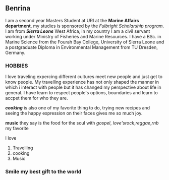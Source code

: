  ## Benrina
I am a second year Masters Student at URI at the **Marine Affairs department**, my studies is sponsored by the *Fulbright Scholarship program*. I am from _**Sierra Leone**_  West Africa, in my country I am a civil servant working under Ministry of Fisheries and Marine Resources.  I have a BSc. in Marine Science from the Fourah Bay College, University of Sierra Leone and a postgraduate Diploma in Environmental Management from TU Dresden, Germany. 

### HOBBIES
I love traveling expercing different cultures meet new people and just get to know people. My travelling experience has not only shaped the manner in which i interact with people but it has changed my perspective about life in general. I have learn to respect people's options, boundaries and learn to accpet them for who they are.

_**cooking**_  is also one of my favorite thing to do, trying new recipes and seeing the happy expression on their faces gives me so much joy.

**music** they say is the food for the soul with _gospel_,  _love'srock_,*reggae*,_rnb_ my favorite 

I love 
1. Travelling
1. cooking 
1. Music

### **Smile my best gift to the world**
